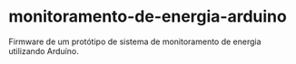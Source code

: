 # monitoramento-de-energia-arduino
Firmware de um protótipo de sistema de monitoramento de energia utilizando Arduíno.
